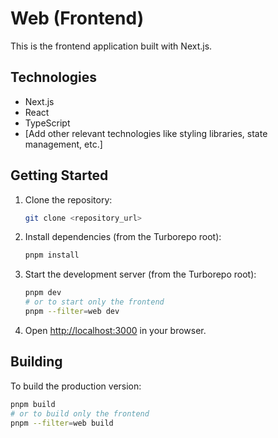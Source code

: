 # Web (Frontend)

This is the frontend application built with Next.js.

## Technologies

- Next.js
- React
- TypeScript
- [Add other relevant technologies like styling libraries, state management, etc.]

## Getting Started

1.  Clone the repository:

    ```bash
    git clone <repository_url>
    ```

2.  Install dependencies (from the Turborepo root):

    ```bash
    pnpm install
    ```

3.  Start the development server (from the Turborepo root):

    ```bash
    pnpm dev
    # or to start only the frontend
    pnpm --filter=web dev
    ```

4.  Open [http://localhost:3000](http://localhost:3000) in your browser.

## Building

To build the production version:

```bash
pnpm build
# or to build only the frontend
pnpm --filter=web build
```
